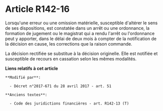 # Article R142-16

Lorsqu'une erreur ou une omission matérielle, susceptible d'altérer le sens de ses dispositions, est constatée dans un arrêt
ou une ordonnance, la formation de jugement ou le magistrat qui a rendu l'arrêt ou l'ordonnance peut y apporter, dans le
délai de deux mois à compter de la notification de la décision en cause, les corrections que la raison commande.

La décision rectifiée se substitue à la décision originelle. Elle est notifiée et susceptible de recours en cassation selon
les mêmes modalités.

**Liens relatifs à cet article**

	**Modifié par**:

	  - Décret n°2017-671 du 28 avril 2017 - art. 51

	**Anciens textes**:

	  - Code des juridictions financières - art. R142-13 (T)
